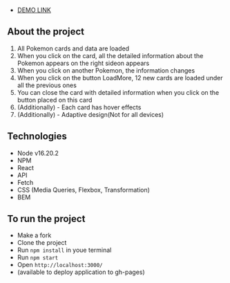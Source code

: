 - [DEMO LINK](https://anastasiiavorobets.github.io/pokedex/)

## About the project
1. All Pokemon cards and data are loaded
2. When you click on the card, all the detailed information about the Pokemon appears on the right sideon appears
3. When you click on another Pokemon, the information changes
4. When you click on the button LoadMore, 12 new cards are loaded under all the previous ones
5. You can close the card with detailed information when you click on the button placed on this card
6. (Additionally) - Each card has hover effects
7. (Additionally) - Adaptive design(Not for all devices)

## Technologies
- Node v16.20.2
- NPM
- React
- API
- Fetch
- CSS (Media Queries, Flexbox, Transformation)
- BEM

## To run the project
- Make a fork
- Clone the project
- Run `npm install` in youe terminal
- Run `npm start`
- Open `http://localhost:3000/`
- (available to deploy application to gh-pages)
